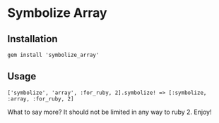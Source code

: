 # Symbolize Array

## Installation

    gem install 'symbolize_array'

## Usage

    ['symbolize', 'array', :for_ruby, 2].symbolize! => [:symbolize, :array, :for_ruby, 2]

What to say more? It should not be limited in any way to ruby 2. Enjoy!
